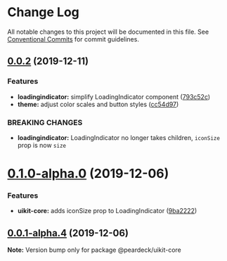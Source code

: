 # Change Log

All notable changes to this project will be documented in this file.
See [Conventional Commits](https://conventionalcommits.org) for commit guidelines.

## [0.0.2](https://github.com/peardeck/peardeck-uikit/compare/@peardeck/uikit-core@0.1.0-alpha.0...@peardeck/uikit-core@0.0.2) (2019-12-11)


### Features

* **loadingindicator:** simplify LoadingIndicator component ([793c52c](https://github.com/peardeck/peardeck-uikit/commit/793c52c23ec893af158fe4329337958833fd9a64))
* **theme:** adjust color scales and button styles ([cc54d97](https://github.com/peardeck/peardeck-uikit/commit/cc54d9704ef8fb01a53092ddad92f444723dcad3))


### BREAKING CHANGES

* **loadingindicator:** LoadingIndicator no longer takes children, `iconSize` prop is now `size`





# [0.1.0-alpha.0](https://github.com/peardeck/peardeck-uikit/compare/@peardeck/uikit-core@0.0.1-alpha.4...@peardeck/uikit-core@0.1.0-alpha.0) (2019-12-06)


### Features

* **uikit-core:** adds iconSize prop to LoadingIndicator ([9ba2222](https://github.com/peardeck/peardeck-uikit/commit/9ba2222896b3572afa005fa3a713303fc7bb716a))





## [0.0.1-alpha.4](https://github.com/peardeck/peardeck-uikit/compare/@peardeck/uikit-core@0.0.1-alpha.3...@peardeck/uikit-core@0.0.1-alpha.4) (2019-12-06)

**Note:** Version bump only for package @peardeck/uikit-core
